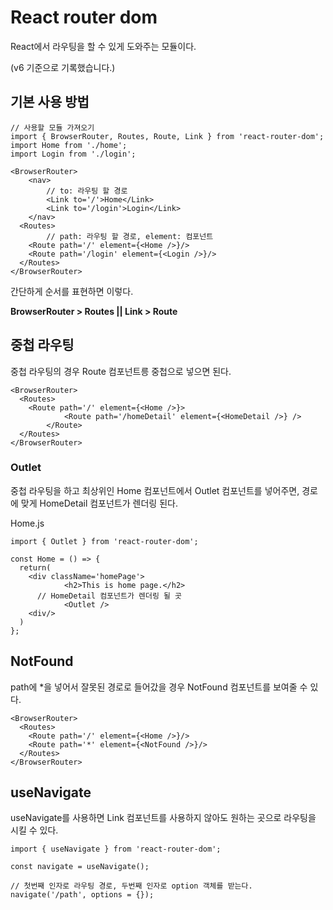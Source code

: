 # React router dom

React에서 라우팅을 할 수 있게 도와주는 모듈이다.

(v6 기준으로 기록했습니다.)

## 기본 사용 방법

```
// 사용할 모듈 가져오기
import { BrowserRouter, Routes, Route, Link } from 'react-router-dom';
import Home from './home';
import Login from './login';

<BrowserRouter>
	<nav>
		// to: 라우팅 할 경로
		<Link to='/'>Home</Link>
		<Link to='/login'>Login</Link>
	</nav>
  <Routes>
		// path: 라우팅 할 경로, element: 컴포넌트
    <Route path='/' element={<Home />}/>
    <Route path='/login' element={<Login />}/>
  </Routes>
</BrowserRouter>
```

간단하게 순서를 표현하면 이렇다.

**BrowserRouter > Routes || Link > Route**

## 중첩 라우팅

중첩 라우팅의 경우 Route 컴포넌트릉 중첩으로 넣으면 된다.

```
<BrowserRouter>
  <Routes>
    <Route path='/' element={<Home />}>
			<Route path='/homeDetail' element={<HomeDetail />} />
		</Route>
  </Routes>
</BrowserRouter>
```

### Outlet

중첩 라우팅을 하고 최상위인 Home 컴포넌트에서 Outlet 컴포넌트를 넣어주면, 경로에 맞게 HomeDetail 컴포넌트가 렌더링 된다.

Home.js

```
import { Outlet } from 'react-router-dom';

const Home = () => {
  return(
    <div className='homePage'>
			<h2>This is home page.</h2>
      // HomeDetail 컴포넌트가 렌더링 될 곳
			<Outlet />
    <div/>
  )
};
```

## NotFound

path에 \*을 넣어서 잘못된 경로로 들어갔을 경우 NotFound 컴포넌트를 보여줄 수 있다.

```
<BrowserRouter>
  <Routes>
    <Route path='/' element={<Home />}/>
    <Route path='*' element={<NotFound />}/>
  </Routes>
</BrowserRouter>
```

## useNavigate

useNavigate를 사용하면 Link 컴포넌트를 사용하지 않아도 원하는 곳으로 라우팅을 시킬 수 있다.

```
import { useNavigate } from 'react-router-dom';

const navigate = useNavigate();

// 첫번째 인자로 라우팅 경로, 두번째 인자로 option 객체를 받는다.
navigate('/path', options = {});
```
